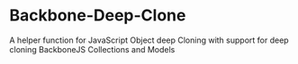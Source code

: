 # Backbone-Deep-Clone
A helper function for JavaScript Object deep Cloning with support for deep cloning BackboneJS Collections and Models
